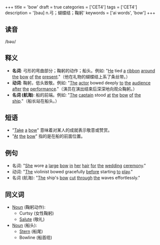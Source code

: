 +++
title = 'bow'
draft = true
categories = ['CET4']
tags = ['CET4']
description = '[bau] n.弓；蝴蝶结；鞠躬'
keywords = ['ai words', 'bow']
+++

## 读音
/bəʊ/

## 释义
- **名词**: 弓形的弯曲部分；鞠躬的动作；船头。例如: "[He](/post/he/) tied [a](/post/a/) [ribbon](/post/ribbon/) [around](/post/around/) [the](/post/the/) [bow](/post/bow/) [of](/post/of/) [the](/post/the/) [present](/post/present/)."（他在礼物的蝴蝶结上系了条丝带。）
- **动词**: 鞠躬，低头致敬。例如: "[The](/post/the/) [actor](/post/actor/) bowed deeply [to](/post/to/) [the](/post/the/) [audience](/post/audience/) [after](/post/after/) [the](/post/the/) [performance](/post/performance/)."（演员在演出结束后深深地向观众鞠躬。）
- **名词 (航海)**: 船的前端。例如: "[The](/post/the/) [captain](/post/captain/) stood [at](/post/at/) [the](/post/the/) [bow](/post/bow/) [of](/post/of/) [the](/post/the/) [ship](/post/ship/)."（船长站在船头。）

## 短语
- "[Take](/post/take/) [a](/post/a/) [bow](/post/bow/)" 意味着对某人的成就表示敬意或赞赏。
- "[At](/post/at/) [the](/post/the/) [bow](/post/bow/)" 指的是在船的前面位置。

## 例句
- 名词: "[She](/post/she/) wore [a](/post/a/) [large](/post/large/) [bow](/post/bow/) [in](/post/in/) [her](/post/her/) [hair](/post/hair/) [for](/post/for/) [the](/post/the/) [wedding](/post/wedding/) [ceremony](/post/ceremony/)."
- 动词: "[The](/post/the/) violinist bowed gracefully [before](/post/before/) starting [to](/post/to/) [play](/post/play/)."
- 名词 (航海): "[The](/post/the/) ship's [bow](/post/bow/) [cut](/post/cut/) [through](/post/through/) [the](/post/the/) waves effortlessly."

## 同义词
- [Noun](/post/noun/) (鞠躬动作):
  - Curtsy (女性鞠躬)
  - [Salute](/post/salute/) (敬礼)
- [Noun](/post/noun/) (船头):
  - [Stern](/post/stern/) (船尾)
  - Bowline (船首缆)
